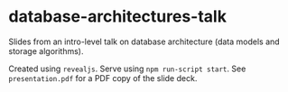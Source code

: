 # database-architectures-talk

Slides from an intro-level talk on database architecture (data models and storage algorithms).

Created using `revealjs`. Serve using `npm run-script start`. See `presentation.pdf` for a PDF copy of the slide deck.
